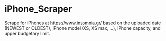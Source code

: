 # iPhone_Scraper
Scrape for iPhones at https://www.insomnia.gr/ based on the uploaded date (NEWEST or OLDEST), iPhone model (XS, XS max, ...), iPhone capacity, and upper budgetary limit. 

